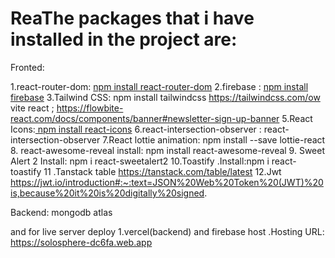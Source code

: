 # ReaThe packages that i have installed in the project are:
Fronted:

 1.react-router-dom: [npm install react-router-dom](https://reactrouter.com/en/main)
 2.firebase : [npm install firebase](https://firebase.google.com/)
 3.Tailwind CSS: npm install tailwindcss https://tailwindcss.com/ow vite react ; https://flowbite-react.com/docs/components/banner#newsletter-sign-up-banner
 5.React Icons:[ npm install react-icons](https://react-icons.github.io/react-icons/)
 6.react-intersection-observer : react-intersection-observer 
 7.React lottie animation: npm install --save lottie-react 
 8. react-awesome-reveal install: npm install react-awesome-reveal 
 9. Sweet Alert 2 Install: npm i react-sweetalert2
 10.Toastify .Install:npm i react-toastify
11 .Tanstack table https://tanstack.com/table/latest
12.Jwt https://jwt.io/introduction#:~:text=JSON%20Web%20Token%20(JWT)%20is,because%20it%20is%20digitally%20signed.

 Backend:
 mongodb atlas


and for live server deploy 1.vercel(backend) and firebase host 
.Hosting URL: https://solosphere-dc6fa.web.app
